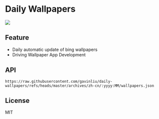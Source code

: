 # Daily Wallpapers
  
![](https://www.bing.com/th?id=OHR.BandaIsland_ZH-CN1145779264_UHD.jpg)

## Feature

- Daily automatic update of bing wallpapers
- Driving Wallpaper App Development

## API

```
https://raw.githubusercontent.com/gavinliu/daily-wallpapers/refs/heads/master/archives/zh-cn/:yyyy:MM/wallpapers.json
```

## License

MIT
  